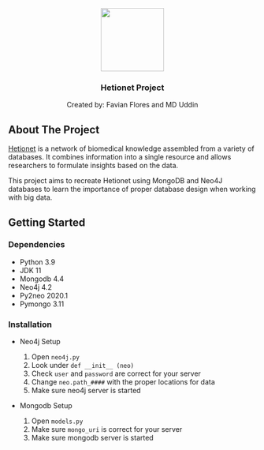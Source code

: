 <div align="center">
	<a href="https://www.github.com/foflores10/hetionetproject">
		<img src="https://media.foflores.com/projects/hetionet/icon.png" width=128>
	</a>
	<h3>Hetionet Project</h3>
	<p>Created by: Favian Flores and MD Uddin</p>
</div>

## About The Project

[Hetionet](het.io) is a network of biomedical knowledge assembled from a variety of databases. It combines information into a single resource and allows researchers to formulate insights based on the data.

This project aims to recreate Hetionet using MongoDB and Neo4J databases to learn the importance of proper database design when working with big data.

## Getting Started

### Dependencies

- Python 3.9
- JDK 11
- Mongodb 4.4
- Neo4j 4.2
- Py2neo 2020.1
- Pymongo 3.11

### Installation

- Neo4j Setup
	1. Open `neo4j.py`
	2. Look under `def __init__ (neo)`
	3. Check `user` and `password` are correct for your server
	4. Change `neo.path_####` with the proper locations for data
	5. Make sure neo4j server is started

- Mongodb Setup
	1. Open `models.py`
	2. Make sure `mongo_uri` is correct for your server
	3. Make sure mongodb server is started
